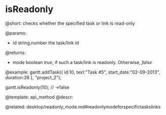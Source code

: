 isReadonly
=============

@short:
checks whether the specified task or link is read-only

@params:
- id	string,number	the task/link id


@returns:
- mode		boolean		<i>true</i>, if such a task/link is readonly. Otherwise, <i>false</i>



@example:
gantt.addTask({
    id:10,
    text:"Task #5",
    start_date:"02-09-2013",
    duration:28
}, "project_2");

gantt.isReadonly(10); // ->false


@template:	api_method
@descr:

@related:
desktop/readonly_mode.md#readonlymodeforspecifictaskslinks